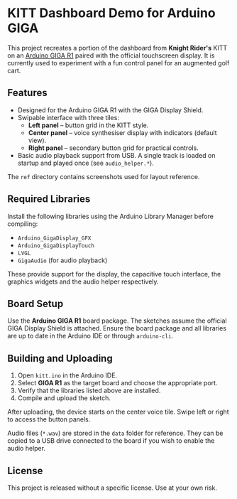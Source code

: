 # KITT Dashboard Demo for Arduino GIGA

This project recreates a portion of the dashboard from **Knight Rider's** KITT on an [Arduino GIGA R1](https://docs.arduino.cc/hardware/giga-r1/) paired with the official touchscreen display.
It is currently used to experiment with a fun control panel for an augmented golf cart.

## Features

* Designed for the Arduino GIGA R1 with the GIGA Display Shield.
* Swipable interface with three tiles:
  * **Left panel** – button grid in the KITT style.
  * **Center panel** – voice synthesiser display with indicators (default view).
  * **Right panel** – secondary button grid for practical controls.
* Basic audio playback support from USB. A single track is loaded on startup
  and played once (see `audio_helper.*`).

The `ref` directory contains screenshots used for layout reference.

## Required Libraries

Install the following libraries using the Arduino Library Manager before compiling:

* `Arduino_GigaDisplay_GFX`
* `Arduino_GigaDisplayTouch`
* `LVGL`
* `GigaAudio` (for audio playback)

These provide support for the display, the capacitive touch interface, the graphics widgets and the audio helper respectively.

## Board Setup

Use the **Arduino GIGA R1** board package. The sketches assume the official GIGA Display Shield is attached.
Ensure the board package and all libraries are up to date in the Arduino IDE or through `arduino-cli`.

## Building and Uploading

1. Open `kitt.ino` in the Arduino IDE.
2. Select **GIGA R1** as the target board and choose the appropriate port.
3. Verify that the libraries listed above are installed.
4. Compile and upload the sketch.

After uploading, the device starts on the center voice tile. Swipe left or right to access the button panels.

Audio files (`*.wav`) are stored in the `data` folder for reference. They can be copied to a USB drive connected to the board if you wish to enable the audio helper.

## License

This project is released without a specific license. Use at your own risk.

